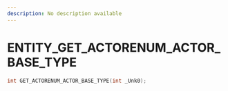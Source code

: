 ```yaml
---
description: No description available 
---
```


# ENTITY\_GET_ACTORENUM_ACTOR_BASE_TYPE

```cpp
int GET_ACTORENUM_ACTOR_BASE_TYPE(int _Unk0);
```